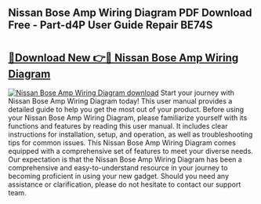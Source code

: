 ## Nissan Bose Amp Wiring Diagram PDF Download Free - Part-d4P User Guide Repair BE74S

# <h2><a href="http://dflq1g9.blite.top/?on=Nissan+Bose+Amp+Wiring+Diagram">🔗Download New 👉🔴 Nissan Bose Amp Wiring Diagram</a></h2>

[![Nissan Bose Amp Wiring Diagram download](https://i.imgur.com/lujVjoI.png)](http://dflq1g9.blite.top/?on=Nissan+Bose+Amp+Wiring+Diagram)
Start your journey with Nissan Bose Amp Wiring Diagram today! This user manual provides a detailed guide to help you get the most out of your product. Before using your Nissan Bose Amp Wiring Diagram, please familiarize yourself with its functions and features by reading this user manual. It includes clear instructions for installation, setup, and operation, as well as troubleshooting tips for common issues. This Nissan Bose Amp Wiring Diagram comes equipped with a comprehensive set of features to meet your diverse needs. Our expectation is that the Nissan Bose Amp Wiring Diagram has been a comprehensive and easy-to-understand resource in your journey to becoming proficient in using your new gadget. Should you need any assistance or clarification, please do not hesitate to contact our support team.
